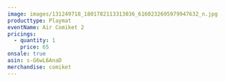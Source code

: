 ```yaml
---
image: images/131249718_1801782113313036_6160232695979947632_n.jpg
producttype: Playmat
eventName: Air Comiket 2
pricings:
  - quantity: 1
    price: 65
onsale: true
asin: s-G6wL6AnaD
merchandise: comiket
---
```

